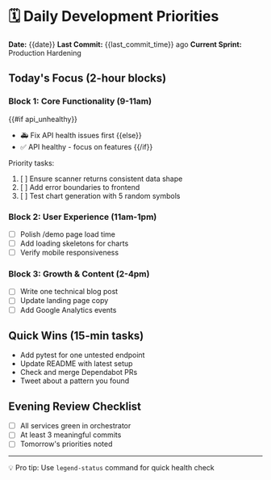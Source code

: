 # 🗓️ Daily Development Priorities

**Date:** {{date}}
**Last Commit:** {{last_commit_time}} ago
**Current Sprint:** Production Hardening

## Today's Focus (2-hour blocks)

### Block 1: Core Functionality (9-11am)
{{#if api_unhealthy}}
- 🚑 Fix API health issues first
{{else}}
- ✅ API healthy - focus on features
{{/if}}

Priority tasks:
1. [ ] Ensure scanner returns consistent data shape
2. [ ] Add error boundaries to frontend
3. [ ] Test chart generation with 5 random symbols

### Block 2: User Experience (11am-1pm)
- [ ] Polish /demo page load time
- [ ] Add loading skeletons for charts
- [ ] Verify mobile responsiveness

### Block 3: Growth & Content (2-4pm)
- [ ] Write one technical blog post
- [ ] Update landing page copy
- [ ] Add Google Analytics events

## Quick Wins (15-min tasks)
- Add pytest for one untested endpoint
- Update README with latest setup
- Check and merge Dependabot PRs
- Tweet about a pattern you found

## Evening Review Checklist
- [ ] All services green in orchestrator
- [ ] At least 3 meaningful commits
- [ ] Tomorrow's priorities noted

---
💡 Pro tip: Use `legend-status` command for quick health check
